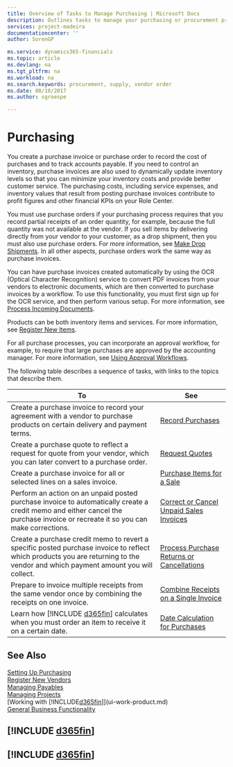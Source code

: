 ```yaml
---
title: Overview of Tasks to Manage Purchasing | Microsoft Docs
description: Outlines tasks to manage your purchasing or procurement processes, including how purchase invoices and purchase orders work.
services: project-madeira
documentationcenter: ''
author: SorenGP

ms.service: dynamics365-financials
ms.topic: article
ms.devlang: na
ms.tgt_pltfrm: na
ms.workload: na
ms.search.keywords: procurement, supply, vendor order
ms.date: 08/10/2017
ms.author: sgroespe

---
```

# Purchasing
You create a purchase invoice or purchase order to record the cost of purchases and to track accounts payable. If you need to control an inventory, purchase invoices are also used to dynamically update inventory levels so that you can minimize your inventory costs and provide better customer service. The purchasing costs, including service expenses, and inventory values that result from posting purchase invoices contribute to profit figures and other financial KPIs on your Role Center.

You must use purchase orders if your purchasing process requires that you record partial receipts of an order quantity, for example, because the full quantity was not available at the vendor. If you sell items by delivering directly from your vendor to your customer, as a drop shipment, then you must also use purchase orders. For more information, see [Make Drop Shipments](sales-how-drop-shipment.md). In all other aspects, purchase orders work the same way as purchase invoices.

You can have purchase invoices created automatically by using the OCR (Optical Character Recognition) service to convert PDF invoices from your vendors to electronic documents, which are then converted to purchase invoices by a workflow. To use this functionality, you must first sign up for the OCR service, and then perform various setup. For more information, see [Process Incoming Documents](across-process-income-documents.md).      

Products can be both inventory items and services. For more information, see [Register New Items](inventory-how-register-new-items.md).

For all purchase processes, you can incorporate an approval workflow, for example, to require that large purchases are approved by the accounting manager. For more information, see [Using Approval Workflows](across-how-use-approval-workflows.md).

The following table describes a sequence of tasks, with links to the topics that describe them.


|                                                                                       To                                                                                        |                                                 See                                                  |
|---------------------------------------------------------------------------------------------------------------------------------------------------------------------------------|------------------------------------------------------------------------------------------------------|
|                          Create a purchase invoice to record your agreement with a vendor to purchase products on certain delivery and payment terms.                           |                        [Record Purchases](purchasing-how-record-purchases.md)                        |
|                            Create a purchase quote to reflect a request for quote from your vendor, which you can later convert to a purchase order.                            |                          [Request Quotes](purchasing-how-request-quotes.md)                          |
|                                                     Create a purchase invoice for all or selected lines on a sales invoice.                                                     |                [Purchase Items for a Sale](purchasing-how-purchase-products-sale.md)                 |
| Perform an action on an unpaid posted purchase invoice to automatically create a credit memo and either cancel the purchase invoice or recreate it so you can make corrections. | [Correct or Cancel Unpaid Sales Invoices](purchasing-how-correct-cancel-unpaid-purchase-invoices.md) |
| Create a purchase credit memo to revert a specific posted purchase invoice to reflect which products you are returning to the vendor and which payment amount you will collect. |         [Process Purchase Returns or Cancellations](purchasing-how-register-new-vendors.md)          |
|                                    Prepare to invoice multiple receipts from the same vendor once by combining the receipts on one invoice.                                     |            [Combine Receipts on a Single Invoice](purchasing-how-to-combine-receipts.md)             |
|                         Learn how [!INCLUDE [d365fin](includes/d365fin_md.md)] calculates when you must order an item to receive it on a certain date.                          |            [Date Calculation for Purchases](purchasing-date-calculation-for-purchases.md)            |

## See Also
[Setting Up Purchasing](purchasing-setup-purchasing.md)  
[Register New Vendors](purchasing-how-register-new-vendors.md)  
[Managing Payables](payables-manage-payables.md)  
[Managing Projects](projects-manage-projects.md)    
[Working with [!INCLUDE[d365fin](includes/d365fin_md.md)]](ui-work-product.md)  
[General Business Functionality](ui-across-business-areas.md)

## [!INCLUDE [d365fin](includes/free_trial_md.md)]  
## [!INCLUDE [d365fin](includes/training_link_md.md)]

